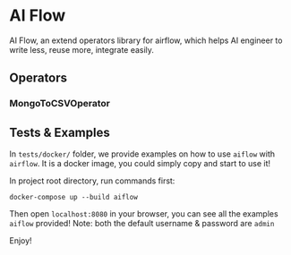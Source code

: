 # AI Flow
AI Flow, an extend operators library for airflow, which helps AI engineer to write less, reuse more, integrate easily.


## Operators

### MongoToCSVOperator


## Tests & Examples

In `tests/docker/` folder, we provide examples on how to use `aiflow` with `airflow`.
It is a docker image, you could simply copy and start to use it!

In project root directory, run commands first:
```
docker-compose up --build aiflow
```

Then open `localhost:8080` in your browser, you can see all the examples `aiflow` provided!
Note: both the default username & password are `admin`

Enjoy!